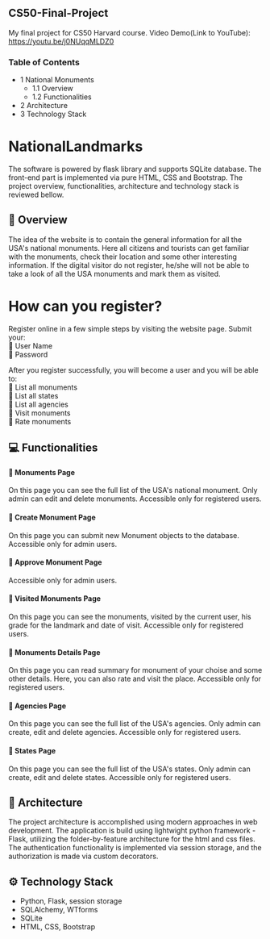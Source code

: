 ## CS50-Final-Project
My final project for CS50 Harvard course.
Video Demo(Link to YouTube): https://youtu.be/j0NUqqMLDZ0  

### Table of Contents
- 1 National Monuments
  - 1.1 Overview
  - 1.2 Functionalities
- 2 Architecture
- 3 Technology Stack

# NationalLandmarks
  
The software is powered by flask library and supports SQLite database. The front-end part is implemented via pure HTML, CSS and Bootstrap. The project overview, functionalities, architecture and technology stack is reviewed bellow.  

## :pencil: Overview
The idea of the website is to contain the general information for all the USA's national monuments. Here all citizens and tourists can get familiar with the monuments, check their location and some other interesting information. If the digital visitor do not register, he/she will not be able to take a look of all the USA monuments and mark them as visited.
# How can you register?
Register online in a few simple steps by visiting the website page. Submit your:   
:pushpin: User Name  
:pushpin: Password  

After you register successfully, you will become a user and you will be able to:  
:pushpin: List all monuments  
:pushpin: List all states  
:pushpin: List all agencies  
:pushpin: Visit monuments  
:pushpin: Rate monuments  

## :computer: Functionalities  
#### :pushpin: Monuments Page  
On this page you can see the full list of the USA's national monument. Only admin can edit and delete monuments. Accessible only for registered users.  
#### :pushpin: Create Monument Page  
On this page you can submit new Monument objects to the database. Accessible only for admin users.  
#### :pushpin: Approve Monument Page  
Accessible only for admin users.  
#### :pushpin: Visited Monuments Page
On this page you can see the monuments, visited by the current user, his grade for the landmark and date of visit. Accessible only for registered users.  
#### :pushpin: Monuments Details Page  
On this page you can read summary for monument of your choise and some other details. Here, you can also rate and visit the place. Accessible only for registered users.  
#### :pushpin: Agencies Page  
On this page you can see the full list of the USA's agencies. Only admin can create, edit and delete agencies. Accessible only for registered users.  
#### :pushpin: States Page  
On this page you can see the full list of the USA's states. Only admin can create, edit and delete states. Accessible only for registered users.  

## :hammer: Architecture
The project architecture is accomplished using modern approaches in web development. The application is build using lightwight python framework - Flask, utilizing the folder-by-feature architecture for the html and css files.  
The authentication functionality is implemented via session storage, and the authorization is made via custom decorators.  

## :gear: Technology Stack
- Python, Flask, session storage  
- SQLAlchemy, WTforms  
- SQLite  
- HTML, CSS, Bootstrap  